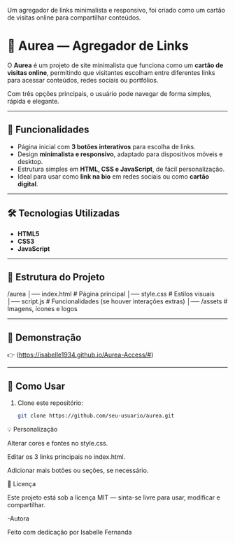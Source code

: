 Um agregador de links minimalista e responsivo, foi criado como um cartão de visitas online para compartilhar conteúdos.

# 🌟 Aurea — Agregador de Links  

O **Aurea** é um projeto de site minimalista que funciona como um **cartão de visitas online**, permitindo que visitantes escolham entre diferentes links para acessar conteúdos, redes sociais ou portfólios.  

Com três opções principais, o usuário pode navegar de forma simples, rápida e elegante.  

---

## 🚀 Funcionalidades  
- Página inicial com **3 botões interativos** para escolha de links.  
- Design **minimalista e responsivo**, adaptado para dispositivos móveis e desktop.  
- Estrutura simples em **HTML, CSS e JavaScript**, de fácil personalização.  
- Ideal para usar como **link na bio** em redes sociais ou como **cartão digital**.  

---

## 🛠️ Tecnologias Utilizadas  
- **HTML5**  
- **CSS3**  
- **JavaScript**  

---

## 📂 Estrutura do Projeto  
/aurea
│── index.html # Página principal
│── style.css # Estilos visuais
│── script.js # Funcionalidades (se houver interações extras)
│── /assets # Imagens, ícones e logos


---

## 📸 Demonstração  
👉 (https://isabelle1934.github.io/Aurea-Access/#)  

---

## 📌 Como Usar  
1. Clone este repositório:  
   ```bash
   git clone https://github.com/seu-usuario/aurea.git

💡 Personalização

Alterar cores e fontes no style.css.

Editar os 3 links principais no index.html.

Adicionar mais botões ou seções, se necessário.

📜 Licença

Este projeto está sob a licença MIT — sinta-se livre para usar, modificar e compartilhar.

-Autora

Feito com dedicação por Isabelle Fernanda
